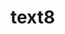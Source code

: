 # text8
<!DOCTYPE html>
<html lang="en">
<head>
    <meta charset="UTF-8">
    <meta name="viewport" content="width=device-width, initial-scale=1.0">
    <title>Document</title>
    <script type="text/javascript">
    
    function showMes1 (user) {
        document.write("tai lieu can" + user + "gigiigig1");
    }
    function showMes2 (user) {
        document.write("tai lieu can" + user + "gigiigig2");
    }
    function showMes3 (user) {
        document.write("tai lieu can" + user + "gigiigig3");
    }
    function showMes4 (user) {
        document.write("tai lieu can" + user + "gigiigig4");
    }
    function showMes5 (user) {
        document.write("tai lieu can" + user + "gigiigig5");
    }
    function showMes6 (user) {
        document.write("tai lieu can" + user + "gigiigig6");
    }
    function showMes7 (user) {
        document.write("tai lieu can" + user + "gigiigig7");
    }
    function showMes8 (user) {
        document.write("tai lieu can" + user + "gigiigig7");
    }
    function showMes9 (user) {
        document.write("tai lieu can" + user + "gigiigig7");
    }
    function showMes10 (user) {
        document.write("tai lieu can" + user + "gigiigig7");
    }
    function showMes11 (user) {
        document.write("tai lieu can" + user + "gigiigig7");
    }
    function showMes12 (user) {
        document.write("tai lieu can" + user + "gigiigig7");
    }
    function showMes13 (user) {
        document.write("tai lieu can" + user + "gigiigig7");
    }
    function showMes14 (user) {
        document.write("tai lieu can" + user + "gigiigig7");
    }
    function showMes15 (user) {
        document.write("tai lieu can" + user + "gigiigig7");
    }
    function showMes16 (user) {
        document.write("tai lieu can" + user + "gigiigig7");
    }
    function showMes17 (user) {
        document.write("tai lieu can" + user + "gigiigig7");
    }
    function showMes18 (user) {
        document.write("tai lieu can" + user + "gigiigig7");
    }
    function showMes19 (user) {
        document.write("tai lieu can" + user + "gigiigig7");
    }
    function showMes20 (user) {
        document.write("tai lieu can" + user + "gigiigig7");
    }
    function showMes21 (user) {
        document.write("tai lieu can" + user + "gigiigig7");
    }
    function showMes22 (user) {
        document.write("tai lieu can" + user + "gigiigig7");
    }
    function showMes23 (user) {
        document.write("tai lieu can" + user + "gigiigig7");
    }
    
    </script>
    <style type="text/css">
    * {
        padding: 0px;
        margin: 0px;
    }
    
    a {
        border: 1px solid springgreen;
        padding: 1px;
    }
    </style>
</head>
<body>
    <p>
    <h1>welcom to ping good</h1>
    
    
    <a href="#" onclick="showMes2();">click2 <a>
    <a href="#" onclick="showMes3();">click3</a>
    <a href="#" onclick="showMes4();">click4</a>
    <a href="#" onclick="showMes5();">click5</a>
    <a href="#" onclick="showMes6();">click6</a>
    <a href="#" onclick="showMes7();">click7</a>
    <a href="#" onclick="showMes8();">click8</a>
    <a href="#" onclick="showMes9();">click9</a>
    <a href="#" onclick="showMes10();">click10</a>
    <a href="#" onclick="showMes11();">click11</a>
    <a href="#" onclick="showMes12();">click12</a>
    <a href="#" onclick="showMes13();">click13</a>
    <a href="#" onclick="showMes14();">click14</a>
    <a href="#" onclick="showMes15();">click15</a>
    <a href="#" onclick="showMes16();">click16</a>
    <a href="#" onclick="showMes17();">click17</a>
    <a href="#" onclick="showMes18();">click18</a>
    <a href="#" onclick="showMes19();">click19</a>
    <a href="#" onclick="showMes20();">click20</a>
    <a href="#" onclick="showMes21();">click21</a>
    <a href="#" onclick="showMes22();">click22</a>
    <a href="#" onclick="showMes23();">click23</a>
    <a href="#" onclick="showMes24();">click24</a>
    <a href="#" onclick="showMes25();">click25</a>
    <a href="#" onclick="showMes26();">click26</a>
    <a href="#" onclick="showMes27();">click27</a>
    <a href="#" onclick="showMes28();">click28</a>
    


</body>
</html>
